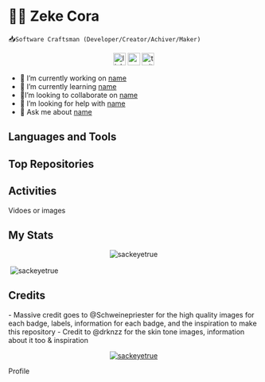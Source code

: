 <h1>🏄‍♂️ Zeke Cora</h1>

📥`Software Craftsman (Developer/Creator/Achiver/Maker)`

<!-- ---------SOCIALS---------- -->
<div align="center">
    <img src="https://img.shields.io/static/v1?message=LinkedIn&logo=linkedin&label=&color=0077B5&logoColor=white&labelColor=&style=for-the-badge" height="25" alt="linkedin logo"  />
    <img src="https://img.shields.io/static/v1?message=Youtube&logo=youtube&label=&color=FF0000&logoColor=white&labelColor=&style=for-the-badge" height="25" alt="youtube logo"  />
    <img src="https://img.shields.io/static/v1?message=Twitter&logo=twitter&label=&color=1DA1F2&logoColor=white&labelColor=&style=for-the-badge" height="25" alt="twitter logo"  />
</div>

<!-- ----------I'M---------- -->
<p>
    <ul>
        <li>🔭 I’m currently working on <a href="link">name</a></li>
        <li>🌱 I’m currently learning <a href="link">name</a></li>
        <li>👯I’m looking to collaborate on <a href="link">name</a></li>
        <li>🤔 I’m looking for help with <a href="link">name</a></li>
        <li>💬 Ask me about <a href="link">name</a></li>
    </ul>
</p>

<!-- ----------MAIN------------ -->
<h2 align="left">Languages and Tools</h2>
<h2 align="left">Top Repositories</h2>
<h2 align="left">Activities</h2>
    <p> Vidoes or images</p>

<!-- ----------STATS----------- -->
<h2 align="left">My Stats</h2>

<p align="center">
   <img align="center" src="https://github-readme-streak-stats.herokuapp.com/?user=sackeyetrue&" alt="sackeyetrue" />
   <p>&nbsp;<img align="center" src="https://github-readme-stats.vercel.app/api?username=sackeyetrue&show_icons=true&locale=en" alt="sackeyetrue" /></p>
</p>

<!-- ---------CREDITS---------- -->
<h2 align="left">Credits</h2>

<p>
        - Massive credit goes to @Schweinepriester for the high quality images for each
        badge, labels, information for each badge, and the inspiration to make this
        repository 
        - Credit to @drknzz for the skin tone images, information about it
        too & inspiration
</p>

<!-- ---------TROPHY------------- -->
<p align="center">
  <a href="https://github.com/ryo-ma/github-profile-trophy">
    <img
      src="https://github-profile-trophy.vercel.app/?username=sackeyetrue"
      alt="sackeyetrue"
    />
  </a>
</p>

<!-- ------------PROFILE--------------- -->
<p align="center>
    <h5>My Visual Studio <a href="link"> Profile</a></h5>
</p>
